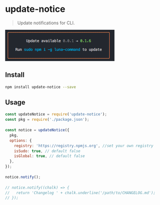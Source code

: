 # update-notice

> Update notifications for CLI.


![screenshot](./screenshot.png)

## Install
```bash
npm install update-notice --save
```

## Usage
```javascript
const updateNotice = require('update-notice');
const pkg = require('./package.json');

const notice = updateNotice({
  pkg,
  options: {
    registry: 'https://registry.npmjs.org', //set your own registry
    isSudo: true, // default false
    isGlobal: true, // default false
  },
});

notice.notify();

// notice.notify((chalk) => {
//   return 'Changelog ' + chalk.underline('/path/to/CHANGELOG.md');
// });
```